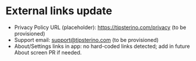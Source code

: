 # External links update

- Privacy Policy URL (placeholder): https://tipsterino.com/privacy (to be provisioned)
- Support email: support@tipsterino.com (to be provisioned)
- About/Settings links in app: no hard-coded links detected; add in future About screen PR if needed.
